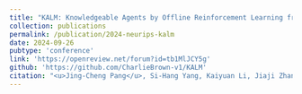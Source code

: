 ```yaml
---
title: "KALM: Knowledgeable Agents by Offline Reinforcement Learning from Large Language Model Rollouts"
collection: publications
permalink: /publication/2024-neurips-kalm
date: 2024-09-26
pubtype: 'conference'
link: 'https://openreview.net/forum?id=tb1MlJCY5g'
github: 'https://github.com/CharlieBrown-v1/KALM'
citation: "<u>Jing-Cheng Pang</u>, Si-Hang Yang, Kaiyuan Li, Jiaji Zhang, Xiong-Hui Chen, Nan Tang and Yang Yu. <i> KALM: Knowledgeable Agents by Offline Reinforcement Learning from Large Language Model Rollouts. </i> In: <b>NeurIPS</b>, 2024."
---
```

